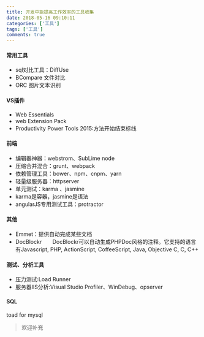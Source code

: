 ```yaml
---
title: 开发中能提高工作效率的工具收集
date: 2018-05-16 09:10:11 
categories: ['工具']
tags: ['工具']
comments: true
---
```

#### 常用工具
* sql对比工具：DiffUse  
* BCompare 文件对比  
* ORC 图片文本识别   

#### VS插件  
* Web Essentials  
* web Extension Pack  
* Productivity Power Tools 2015:方法开始结束标线  

#### 前端
* 编辑器神器：webstrom、SubLime node  
* 压缩合并混合：grunt、webpack
* 依赖管理工具：bower、npm、cnpm、yarn
* 轻量级服务器：httpserver  
* 单元测试：karma 、jasmine  
* karma是容器，jasmine是语法  
* angularJS专用测试工具：protractor  

#### 其他
* Emmet：提供自动完成某些文档  
* DocBlockr　　DocBlockr可以自动生成PHPDoc风格的注释。它支持的语言有Javascript, PHP, ActionScript, CoffeeScript, Java, Objective C, C, C++  

#### 测试、分析工具  
* 压力测试:Load Runner  
* 服务器IIS分析:Visual Studio Profiler、WinDebug、opserver  

#### SQL  
toad for mysql

> 欢迎补充